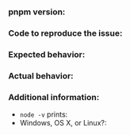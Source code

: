 <!--
**Please only file bugs/feature requests for pnpm here.**

If you have a question that is not answered in the FAQ section of the README
then it is best to post your question on StackOverflow under the pnpm tag:
https://stackoverflow.com/questions/tagged/pnpm
or ask it in our Gitter chatroom:
https://gitter.im/pnpm/pnpm

If your issue is a bug, please follow the format below:
-->

### pnpm version:

### Code to reproduce the issue:

<!--
If there was a fatal error also include a gist of your node_modules/.pnpm-debug.log file.
-->

### Expected behavior:

### Actual behavior:

### Additional information:

 - `node -v` prints:
 - Windows, OS X, or Linux?:
